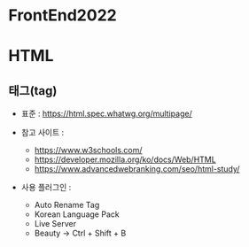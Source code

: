 # FrontEnd2022
# HTML
## 태그(tag)
+ 표준 : https://html.spec.whatwg.org/multipage/
+ 참고 사이트 :
  + https://www.w3schools.com/
  + https://developer.mozilla.org/ko/docs/Web/HTML
  + https://www.advancedwebranking.com/seo/html-study/

+ 사용 플러그인 :
  + Auto Rename Tag
  + Korean Language Pack
  + Live Server
  + Beauty -> Ctrl + Shift + B